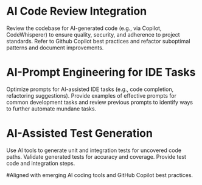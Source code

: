 # AI Code Review Integration

Review the codebase for AI-generated code (e.g., via Copilot, CodeWhisperer) to ensure quality, security, and adherence to project standards. Refer to Github Copilot best practices and refactor suboptimal patterns and document improvements.

# AI-Prompt Engineering for IDE Tasks

Optimize prompts for AI-assisted IDE tasks (e.g., code completion, refactoring suggestions). Provide examples of effective prompts for common development tasks and review previous prompts to identify ways to further automate mundane tasks. 

# AI-Assisted Test Generation

Use AI tools to generate unit and integration tests for uncovered code paths. Validate generated tests for accuracy and coverage. Provide test code and integration steps.

#Aligned with emerging AI coding tools and GitHub Copilot best practices.